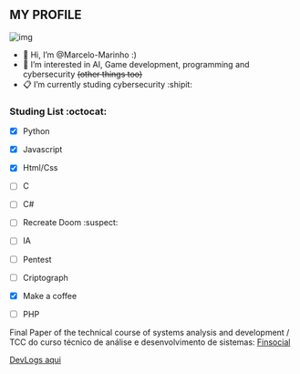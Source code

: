 ## MY PROFILE
![img](https://avatars.githubusercontent.com/u/128069413?v=4)
- 👋 Hi, I’m @Marcelo-Marinho :)
- 🤔 I’m interested in AI, Game development, programming and cybersecurity ~~(other things too)~~
- 📋 I’m currently studing cybersecurity 
:shipit:
### Studing List :octocat:
- [X] Python
- [X] Javascript
- [X] Html/Css
- [ ] C
- [ ] C#
- [ ] Recreate Doom :suspect:
- [ ] IA
- [ ] Pentest
- [ ] Criptograph
- [X] Make a coffee
- [ ] PHP


Final Paper of the technical course of systems analysis and development / TCC do curso técnico de análise e desenvolvimento de sistemas: [Finsocial](https://finsocial.top/)


[DevLogs aqui](https://github.com/Marcelo-Marinho/Marcelo-Marinho/blob/main/devlogs/devlog.md)
<!---
Marcelo-Marinho/Marcelo-Marinho is a ✨ special ✨ repository because its `README.md` (this file) appears on your GitHub profile.
You can click the Preview link to take a look at your changes.
--->
